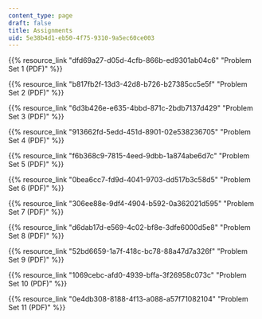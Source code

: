 ```yaml
---
content_type: page
draft: false
title: Assignments
uid: 5e38b4d1-eb50-4f75-9310-9a5ec60ce003
---
```

{{% resource_link "dfd69a27-d05d-4cfb-866b-ed9301ab04c6" "Problem Set 1 (PDF)" %}}

{{% resource_link "b817fb2f-13d3-42d8-b726-b27385cc5e5f" "Problem Set 2 (PDF)" %}}

{{% resource_link "6d3b426e-e635-4bbd-871c-2bdb7137d429" "Problem Set 3 (PDF)" %}}

{{% resource_link "913662fd-5edd-451d-8901-02e538236705" "Problem Set 4 (PDF)" %}}

{{% resource_link "f6b368c9-7815-4eed-9dbb-1a874abe6d7c" "Problem Set 5 (PDF)" %}}

{{% resource_link "0bea6cc7-fd9d-4041-9703-dd517b3c58d5" "Problem Set 6 (PDF)" %}}

{{% resource_link "306ee88e-9df4-4904-b592-0a362021d595" "Problem Set 7 (PDF)" %}}

{{% resource_link "d6dab17d-e569-4c02-bf8e-3dfe6000d5e8" "Problem Set 8 (PDF)" %}}

{{% resource_link "52bd6659-1a7f-418c-bc78-88a47d7a326f" "Problem Set 9 (PDF)" %}}

{{% resource_link "1069cebc-afd0-4939-bffa-3f26958c073c" "Problem Set 10 (PDF)" %}}

{{% resource_link "0e4db308-8188-4f13-a088-a57f71082104" "Problem Set 11 (PDF)" %}}